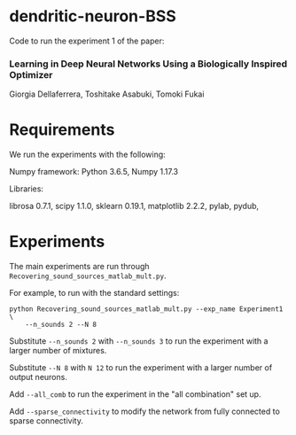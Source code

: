 # dendritic-neuron-BSS
Code to run the experiment 1 of the paper:
### Learning in Deep Neural Networks Using a Biologically Inspired Optimizer

Giorgia Dellaferrera, Toshitake Asabuki, Tomoki Fukai


# Requirements
We run the experiments with the following:

Numpy framework: Python 3.6.5, Numpy 1.17.3

Libraries: 

librosa 0.7.1, scipy 1.1.0, sklearn 0.19.1, matplotlib 2.2.2, pylab, pydub, 

# Experiments  
The main experiments are run through `Recovering_sound_sources_matlab_mult.py`. 

For example, to run with the standard settings:
```
python Recovering_sound_sources_matlab_mult.py --exp_name Experiment1 \
    --n_sounds 2 --N 8 
``` 

Substitute `--n_sounds 2` with `--n_sounds 3` to run the experiment with a larger number of mixtures. 

Substitute `--N 8` with `N 12` to run the experiment with a larger number of output neurons. 

Add `--all_comb` to run the experiment in the "all combination" set up. 

Add `--sparse_connectivity` to modify the network from fully connected to sparse connectivity. 


